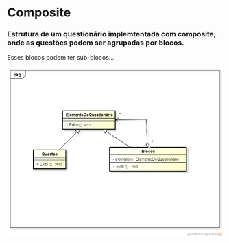 # Composite

### Estrutura de um questionário implemtentada com composite, onde as questões podem ser agrupadas por blocos.
Esses blocos podem ter sub-blocos...

![](https://github.com/alitigeller/Composite/blob/master/Class%20Diagram0.png?raw=true)
